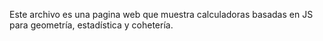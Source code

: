 Este archivo es una pagina web que muestra calculadoras basadas en JS para geometría, estadística y cohetería.
